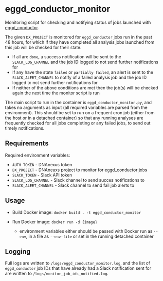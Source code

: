 # eggd_conductor_monitor
Monitoring script for checking and notifying status of jobs launched with [eggd_conductor](https://github.com/eastgenomics/eggd_conductor).

The given `DX_PROJECT` is monitored for `eggd_conductor` jobs run in the past 48 hours, for which if they have completed all analysis jobs launched from this job will be checked for their state.
- If all are `done`, a success notification will be sent to the `SLACK_LOG_CHANNEL` and the job ID logged to not send further notifications for
- If any have the state `failed` or `partially failed`, an alert is sent to the `SLACK_ALERT_CHANNEL` to notify of a failed analysis job and the job ID logged to not send further notifications for
- If neither of the above conditions are met then the job(s) will be checked again the next time the monitor script is run

The main script to run in the container is `eggd_conductor_monitor.py`, and takes no arguments as input (all required variables are parsed from the environment). This should be set to run on a frequent cron job (either from the host or in a detached container) so that any running analyses are frequently checked for all jobs completing or any failed jobs, to send out timely notifications.


## Requirements

Required environment variables:
- `AUTH_TOKEN` - DNAnexus token
- `DX_PROJECT` - DNAneuxs project to monitor for eggd_conductor jobs
- `SLACK_TOKEN` - Slack API token
- `SLACK_LOG_CHANNEL` - Slack channel to send succes notifications to
- `SLACK_ALERT_CHANNEL` - Slack channel to send fail job alerts to

## Usage

- Build Docker image: `docker build . -t eggd_conductor_monitor`

- Run Docker image: `docker run -d {image}`
  - environment variables either should be passed with Docker run as `--env`, in a file as `--env-file` or set in the running detached container

## Logging

Full logs are written to `/logs/eggd_conductor_monitor.log`, and the list of `eggd_conductor` job IDs that have already had a Slack notification sent for are written to `/logs/monitor_job_ids_notified.log`.